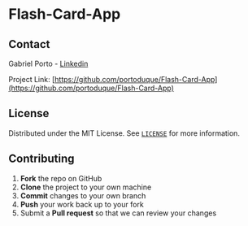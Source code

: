 # Flash-Card-App

## Contact
Gabriel Porto - [Linkedin](https://www.linkedin.com/in/portoduque/)

Project Link: [https://github.com/portoduque/Flash-Card-App](https://github.com/portoduque/Flash-Card-App)

## License

Distributed under the MIT License. See [`LICENSE`](https://github.com/portoduque/Flash-Card-App/blob/main/LICENSE) for more information.

## Contributing

1. **Fork** the repo on GitHub
2. **Clone** the project to your own machine
3. **Commit** changes to your own branch
4. **Push** your work back up to your fork
5. Submit a **Pull request** so that we can review your changes
